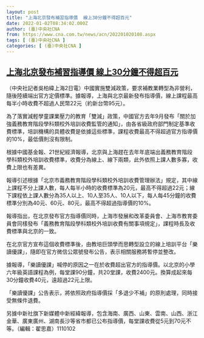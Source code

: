 ```yaml
---
layout: post
title: "上海北京發布補習指導價  線上30分鐘不得超百元"
date: 2022-01-02T08:34:02.000Z
author: (臺)中央社CNA
from: https://www.cna.com.tw/news/acn/202201020108.aspx
tags: [ (臺)中央社CNA ]
categories: [ (臺)中央社CNA ]
---
```

<!--1641112442000-->
[上海北京發布補習指導價  線上30分鐘不得超百元](https://www.cna.com.tw/news/acn/202201020108.aspx)
------

<div>
<div></div><div><p>（中央社記者吳柏緯上海2日電）中國實施雙減政策，要求補教業轉型為非營利，隨後陸續端出官方定價標準。據報導，上海與北京最新發布指導價，線上課程最高每半小時收費不超過人民幣22元（約新台幣95元）。</p><p>為了落實減輕學童課業壓力的教育「雙減」政策，中國官方去年9月發布「關於加強義務教育階段學科類校外培訓收費監管的通知」，由各省級政府部門制定基準收費標準，培訓機構的具體收費是依據這些標準，課程收費最高不得超過官方指導價的10%，最低價則沒有限制。</p><p>根據中國基金報、21世紀經濟報導，北京與上海趕在去年年底端出義務教育階段學科類校外培訓收費標準，收費分為線上、線下兩類，此外依照上課人數多寡，收費上限也有差異。</p><p>報導引述根據「北京市義務教育階段學科類校外培訓收費管理辦法」規定，其中線上課程不分上課人數，每人每半小時的收費標準為20元，最高不得超過22元；線下課程依上課人數分為35人以上、10人至35人、10人以下，每人每45分鐘的收費標準分別為40元、60元、80元，最高不得超過指導價的10%。</p><p>報導指出，在北京發布官方指導價同時，上海市發展和改革委員會、上海市教育委員會同樣發布「義務教育階段學科類校外培訓收費有關事項規定」，課程時長及收費標準與北京的一致。</p><p>在北京官方宣布這個收費標準後，由教培巨頭學而思轉型設立的線上培訓平台「樂讀優課」，隨即在官方微信公眾號發布公告，表示相關服務將暫停並整改。</p><p>據報導，「樂讀優課」喊停的原因之一在於收費超出官方的指導價。以北京的小學六年級英語課程為例，每堂課90分鐘，共20堂課，收費2400元。換算成起來每30分鐘收費40元，遠超過22元上限。</p><p>「樂讀優課」公告表示，將依照政府指導價採「多退少不補」的原則處理，同時接受無條件退費。</p><p>另據中新社旗下新媒體中新經緯報導，包含海南、廣西、山東、雲南、山西、浙江金華、廣東廣州、湖南長沙等省市都已公布指導價，每堂課收費從5元到70元不等。（編輯：翟思嘉）1110102</p></div>
</div>
